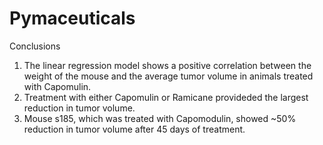 # Pymaceuticals

Conclusions
1. The linear regression model shows a positive correlation between the weight of the mouse and the average tumor volume in animals treated with Capomulin.
2. Treatment with either Capomulin or Ramicane provideded the largest reduction in tumor volume.
3. Mouse s185, which was treated with Capomodulin, showed ~50% reduction in tumor volume after 45 days of treatment.
